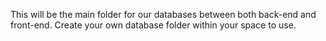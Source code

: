 This will be the main folder for our databases between both back-end and front-end. Create your own database folder within your space to use.
